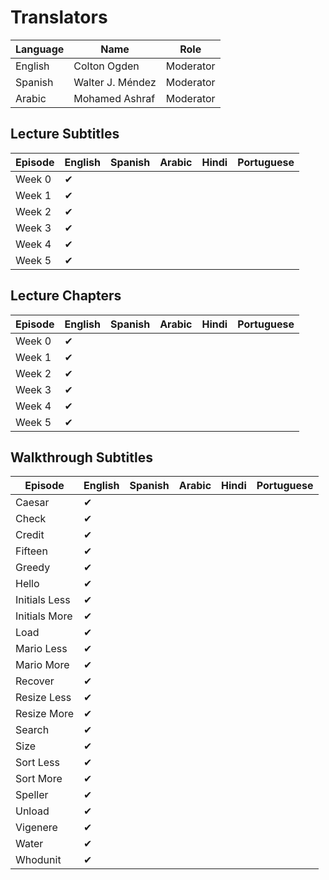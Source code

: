 # Translators

| Language      | Name             | Role          |
| ------------- | ---------------- | ------------- |
| English       | Colton Ogden     | Moderator     |
| Spanish       | Walter J. Méndez | Moderator     |
| Arabic        | Mohamed Ashraf   | Moderator     |

## Lecture Subtitles

| Episode       | English       | Spanish       | Arabic        | Hindi         | Portuguese    |
| ------------- | ------------- | ------------- | ------------- | ------------- | ------------- |
| Week 0        | &#10004;      |               |               |               |               |
| Week 1        | &#10004;      |               |               |               |               |
| Week 2        | &#10004;      |               |               |               |               |
| Week 3        | &#10004;      |               |               |               |               |
| Week 4        | &#10004;      |               |               |               |               |
| Week 5        | &#10004;      |               |               |               |               |


## Lecture Chapters

| Episode       | English       | Spanish       | Arabic        | Hindi         | Portuguese    |
| ------------- | ------------- | ------------- | ------------- | ------------- | ------------- |
| Week 0        | &#10004;      |               |               |               |               |
| Week 1        | &#10004;      |               |               |               |               |
| Week 2        | &#10004;      |               |               |               |               |
| Week 3        | &#10004;      |               |               |               |               |
| Week 4        | &#10004;      |               |               |               |               |
| Week 5        | &#10004;      |               |               |               |               |


## Walkthrough Subtitles

| Episode       | English       | Spanish       | Arabic        | Hindi         | Portuguese    |
| ------------- | ------------- | ------------- | ------------- | ------------- | ------------- |
| Caesar        | &#10004;      |               |               |               |               |
| Check         | &#10004;      |               |               |               |               |
| Credit        | &#10004;      |               |               |               |               |
| Fifteen       | &#10004;      |               |               |               |               |
| Greedy        | &#10004;      |               |               |               |               |
| Hello         | &#10004;      |               |               |               |               |
| Initials Less | &#10004;      |               |               |               |               |
| Initials More | &#10004;      |               |               |               |               |
| Load          | &#10004;      |               |               |               |               |
| Mario Less    | &#10004;      |               |               |               |               |
| Mario More    | &#10004;      |               |               |               |               |
| Recover       | &#10004;      |               |               |               |               |
| Resize Less   | &#10004;      |               |               |               |               |
| Resize More   | &#10004;      |               |               |               |               |
| Search        | &#10004;      |               |               |               |               |
| Size          | &#10004;      |               |               |               |               |
| Sort Less     | &#10004;      |               |               |               |               |
| Sort More     | &#10004;      |               |               |               |               |
| Speller       | &#10004;      |               |               |               |               |
| Unload        | &#10004;      |               |               |               |               |
| Vigenere      | &#10004;      |               |               |               |               |
| Water         | &#10004;      |               |               |               |               |
| Whodunit      | &#10004;      |               |               |               |               |
